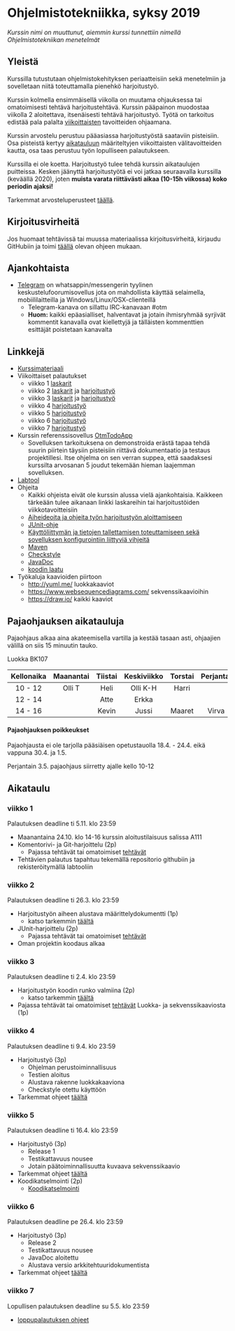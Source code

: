 # Ohjelmistotekniikka, syksy 2019

_Kurssin nimi on muuttunut, aiemmin kurssi tunnettiin nimellä Ohjelmistotekniikan menetelmät_

## Yleistä

Kurssilla tutustutaan ohjelmistokehityksen periaatteisiin sekä menetelmiin ja sovelletaan niitä toteuttamalla pienehkö harjoitustyö.

Kurssin kolmella ensimmäisellä viikolla on muutama ohjauksessa tai omatoimisesti tehtävä harjoitustehtävä. Kurssin pääpainon muodostaa viikolla 2 aloitettava, itsenäisesti tehtävä harjoitustyö. Työtä on tarkoitus edistää pala palalta [viikoittaisten](https://github.com/mluukkai/ohjelmistotekniikka-syksy-2019#aikataulu) tavoitteiden ohjaamana. 

Kurssin arvostelu perustuu pääasiassa harjoitustyöstä saataviin pisteisiin. Osa pisteistä kertyy [aikatauluun](https://github.com/mluukkai/ohjelmistotekniikka-syksy-2019#aikataulu) määriteltyjen viikoittaisten välitavoitteiden kautta, osa taas perustuu työn lopulliseen palautukseen.

Kurssilla ei ole koetta. Harjoitustyö tulee tehdä kurssin aikataulujen puitteissa. Kesken jäänyttä harjoitustyötä ei voi jatkaa seuraavalla kurssilla (keväällä 2020), joten **muista varata riittävästi aikaa (10-15h viikossa) koko periodin ajaksi!**

Tarkemmat arvosteluperusteet [täällä](https://github.com/mluukkai/ohjelmistotekniikka-syksy-2019/blob/master/web/arvosteluperusteet.md).

## Kirjoitusvirheitä 

Jos huomaat tehtävissä tai muussa materiaalissa kirjoitusvirheitä, kirjaudu GitHubiin ja toimi [täällä](https://github.com/mluukkai/ohjelmistotekniikka-syksy-2019/blob/master/web/typokorjaukset.md) olevan ohjeen mukaan.

## Ajankohtaista

- [Telegram](https://t.me/tktlotm) on whatsappin/messengerin tyylinen keskustelufoorumisovellus jota on mahdollista käyttää selaimella, mobiililaitteilla ja Windows/Linux/OSX-clienteillä
  - Telegram-kanava on sillattu IRC-kanavaan #otm
  - **Huom:** kaikki epäasialliset, halventavat ja jotain ihmisryhmää syrjivät kommentit kanavalla ovat kiellettyjä ja tälläisten kommenttien esittäjät poistetaan kanavalta


## Linkkejä

- [Kurssimateriaali](https://github.com/mluukkai/ohjelmistotekniikka-syksy-2019/blob/master/web/materiaali.md)
- Viikoittaiset palautukset
  - viikko 1 [laskarit](https://github.com/mluukkai/ohjelmistotekniikka-syksy-2019/blob/master/tehtavat/viikko1.md) 
  - viikko 2 [laskarit](https://github.com/mluukkai/ohjelmistotekniikka-syksy-2019/blob/master/tehtavat/viikko2.md) ja [harjoitustyö](https://github.com/mluukkai/ohjelmistotekniikka-syksy-2019/blob/master/tehtavat/harjoitustyo_viikko2.md)
  - viikko 3 [laskarit](https://github.com/mluukkai/ohjelmistotekniikka-syksy-2019/blob/master/tehtavat/viikko3.md) ja [harjoitustyö](https://github.com/mluukkai/ohjelmistotekniikka-syksy-2019/blob/master/tehtavat/harjoitustyo_viikko3.md)
  - viikko 4 [harjoitustyö](https://github.com/mluukkai/ohjelmistotekniikka-syksy-2019/blob/master/tehtavat/harjoitustyo_viikko4.md)
  - viikko 5 [harjoitustyö](https://github.com/mluukkai/ohjelmistotekniikka-syksy-2019/blob/master/tehtavat/harjoitustyo_viikko5.md)
  - viikko 6 [harjoitustyö](https://github.com/mluukkai/ohjelmistotekniikka-syksy-2019/blob/master/tehtavat/harjoitustyo_viikko6.md)
  - viikko 7 [harjoitustyö](https://github.com/mluukkai/ohjelmistotekniikka-syksy-2019/blob/master/tehtavat/harjoitustyo_viikko7.md)
- Kurssin referenssisovellus [OtmTodoApp](https://github.com/mluukkai/OtmTodoApp)
  - Sovelluksen tarkoituksena on demonstroida erästä tapaa tehdä suurin piirtein täysiin pisteisiin riittävä dokumentaatio ja testaus projektillesi. Itse ohjelma on sen verran suppea, että saadaksesi kurssilta arvosanan 5 joudut tekemään hieman laajemman sovelluksen. 
- [Labtool](https://studies.cs.helsinki.fi/labtool/courses/TKT20002.2019.K.K.1)
- Ohjeita 
  - Kaikki ohjeista eivät ole kurssin alussa vielä ajankohtaisia. Kaikkeen tärkeään tulee aikanaan linkki laskareihin tai harjoitustöiden viikkotavoitteisiin
  - [Aiheideoita ja ohjeita työn harjoitustyön aloittamiseen](https://github.com/mluukkai/ohjelmistotekniikka-syksy-2019/blob/master/web/tyon_aloitus.md)
  - [JUnit-ohje](https://github.com/mluukkai/ohjelmistotekniikka-syksy-2019/blob/master/web/junit.md) 
  - [Käyttöliittymän ja tietojen tallettamisen toteuttamiseen sekä sovelluksen konfigurointiin liittyviä vihjeitä](https://github.com/mluukkai/ohjelmistotekniikka-syksy-2019/blob/master/web/java.md)
  - [Maven](https://github.com/mluukkai/ohjelmistotekniikka-syksy-2019/blob/master/web/maven.md)
  - [Checkstyle](https://github.com/mluukkai/ohjelmistotekniikka-syksy-2019/blob/master/web/checkstyle.md)  
  - [JavaDoc](https://github.com/mluukkai/ohjelmistotekniikka-syksy-2019/blob/master/web/javadoc.md)
  - [koodin laatu](https://github.com/mluukkai/ohjelmistotekniikka-syksy-2019/blob/master/web/koodin_laatuvaatimukset.md)
- Työkaluja kaavioiden piirtoon
  - <http://yuml.me/> luokkakaaviot
  - <https://www.websequencediagrams.com/> sekvenssikaavioihin
  - <https://draw.io/> kaikki kaaviot

## Pajaohjauksen aikatauluja

Pajaohjaus alkaa aina akateemisella vartilla ja kestää tasaan asti, ohjaajien välillä on siis 15 minuutin tauko.

Luokka BK107

| Kellonaika | Maanantai | Tiistai | Keskiviikko | Torstai | Perjantai |
|:-:|:-:|:-:|:-:|:-:|:-:|
| 10 - 12 | Olli T | Heli |Olli K-H | Harri |
| 12 - 14 | | Atte | Erkka | 
| 14 - 16 | | Kevin | Jussi | Maaret | Virva

#### Pajaohjauksen poikkeukset

Pajaohjausta ei ole tarjolla pääsiäisen opetustauolla 18.4. - 24.4. eikä vappuna 30.4. ja 1.5.

Perjantain 3.5. pajaohjaus siirretty ajalle kello 10-12 

## Aikataulu 

### viikko 1

Palautuksen deadline ti 5.11. klo 23:59

- Maanantaina 24.10. klo 14-16 kurssin aloitustilaisuus salissa A111
- Komentorivi- ja Git-harjoittelu (2p)
  - Pajassa tehtävät tai omatoimiset [tehtävät](https://github.com/mluukkai/ohjelmistotekniikka-syksy-2019/blob/master/tehtavat/viikko1.md)
- Tehtävien palautus tapahtuu tekemällä repositorio githubiin ja rekisteröitymällä labtooliin

### viikko 2

Palautuksen deadline ti 26.3. klo 23:59

- Harjoitustyön aiheen alustava määrittelydokumentti (1p)
  - katso tarkemmin [täältä](https://github.com/mluukkai/ohjelmistotekniikka-syksy-2019/blob/master/tehtavat/harjoitustyo_viikko2.md) 
- JUnit-harjoittelu (2p)
  - Pajassa tehtävät tai omatoimiset [tehtävät](https://github.com/mluukkai/ohjelmistotekniikka-syksy-2019/blob/master/tehtavat/viikko2.md)
- Oman projektin koodaus alkaa

### viikko 3

Palautuksen deadline ti 2.4. klo 23:59

- Harjoitustyön koodin runko valmiina (2p)
  - katso tarkemmin [täältä](https://github.com/mluukkai/ohjelmistotekniikka-syksy-2019/blob/master/tehtavat/harjoitustyo_viikko3.md) 
- Pajassa tehtävät tai omatoimiset [tehtävät](https://github.com/mluukkai/ohjelmistotekniikka-syksy-2019/blob/master/tehtavat/viikko3.md) Luokka- ja sekvenssikaaviosta (1p)

### viikko 4

Palautuksen deadline ti 9.4. klo 23:59

- Harjoitustyö (3p)
  - Ohjelman perustoiminnallisuus 
  - Testien aloitus 
  - Alustava rakenne luokkakaaviona 
  - Checkstyle otettu käyttöön
- Tarkemmat ohjeet [täältä](https://github.com/mluukkai/ohjelmistotekniikka-syksy-2019/blob/master/tehtavat/harjoitustyo_viikko4.md) 

### viikko 5

Palautuksen deadline ti 16.4. klo 23:59

- Harjoitustyö (3p)
  - Release 1 
  - Testikattavuus nousee 
  - Jotain päätoiminnallisuutta kuvaava sekvenssikaavio 
- Tarkemmat ohjeet [täältä](https://github.com/mluukkai/ohjelmistotekniikka-syksy-2019/blob/master/tehtavat/harjoitustyo_viikko5.md) 
- Koodikatselmointi (2p)
  - [Koodikatselmointi](https://github.com/mluukkai/ohjelmistotekniikka-syksy-2019/blob/master/web/koodikatselmointi.md)

### viikko 6

Palautuksen deadline pe 26.4. klo 23:59

- Harjoitustyö (3p)
  - Release 2
  - Testikattavuus nousee 
  - JavaDoc aloitettu 
  - Alustava versio arkkitehtuuridokumentista 
- Tarkemmat ohjeet [täältä](https://github.com/mluukkai/ohjelmistotekniikka-syksy-2019/blob/master/tehtavat/harjoitustyo_viikko6.md) 

### viikko 7

Lopullisen palautuksen deadline su 5.5. klo 23:59

- [loppupalautuksen ohjeet](https://github.com/mluukkai/ohjelmistotekniikka-syksy-2019/blob/master/tehtavat/harjoitustyo_viikko7.md) 
